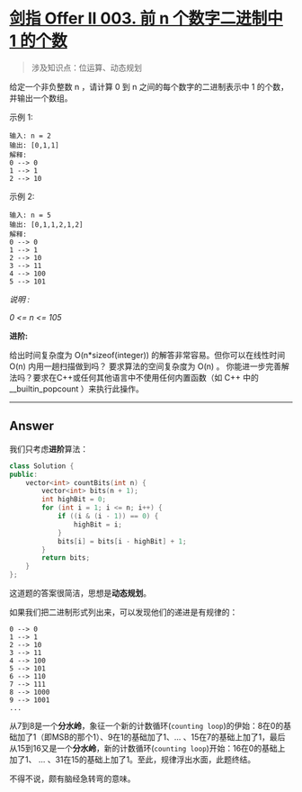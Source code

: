 # [剑指 Offer II 003. 前 n 个数字二进制中 1 的个数](https://leetcode.cn/problems/w3tCBm/)

> 涉及知识点：位运算、动态规划

给定一个非负整数 n ，请计算 0 到 n 之间的每个数字的二进制表示中 1 的个数，并输出一个数组。

 

示例 1:

```
输入: n = 2
输出: [0,1,1]
解释: 
0 --> 0
1 --> 1
2 --> 10
```

示例 2:

```
输入: n = 5
输出: [0,1,1,2,1,2]
解释:
0 --> 0
1 --> 1
2 --> 10
3 --> 11
4 --> 100
5 --> 101
```

*说明 :*

*0 <= n <= 105*

**进阶:**

给出时间复杂度为 O(n*sizeof(integer)) 的解答非常容易。但你可以在线性时间 O(n) 内用一趟扫描做到吗？
要求算法的空间复杂度为 O(n) 。
你能进一步完善解法吗？要求在C++或任何其他语言中不使用任何内置函数（如 C++ 中的 __builtin_popcount ）来执行此操作。





------

## Answer

我们只考虑**进阶**算法：

```c++
class Solution {
public:
    vector<int> countBits(int n) {
        vector<int> bits(n + 1);
        int highBit = 0;
        for (int i = 1; i <= n; i++) {
            if ((i & (i - 1)) == 0) {
                highBit = i;
            }
            bits[i] = bits[i - highBit] + 1;
        }
        return bits;
    }
};
```

这道题的答案很简洁，思想是**动态规划**。

如果我们把二进制形式列出来，可以发现他们的递进是有规律的：

```
0 --> 0
1 --> 1
2 --> 10
3 --> 11
4 --> 100
5 --> 101
6 --> 110
7 --> 111
8 --> 1000
9 --> 1001
...
```

从7到8是一个**分水岭**，象征一个新的计数循环(`counting loop`)的伊始：8在0的基础加了1（即MSB的那个1）、9在1的基础加了1、... 、15在7的基础上加了1，最后从15到16又是一个**分水岭**，新的计数循环(`counting loop`)开始：16在0的基础上加了1、 ... 、31在15的基础上加了1。至此，规律浮出水面，此题终结。

不得不说，颇有脑经急转弯的意味。